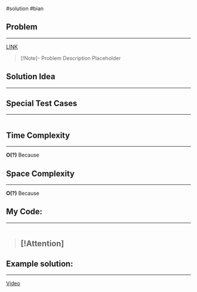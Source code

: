 #solution 
#bian
## Problem
___
[LINK](PLACEHOLDER)

>[!Note]- Problem Description
> Placeholder


## Solution Idea
___


## Special Test Cases
___
```

```

## Time Complexity
___
**O(?)** 
Because

## Space Complexity
___
**O(?)**
Because

## My Code:
___
```go


```

> [!Attention]
> - 


## Example solution:
___
[Video](VIDEO_LINK)

```go


```